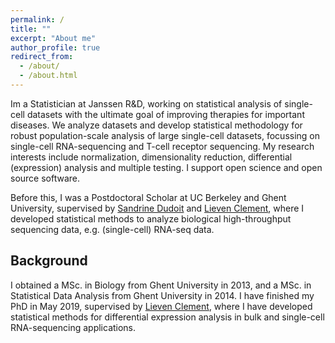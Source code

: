 ```yaml
---
permalink: /
title: ""
excerpt: "About me"
author_profile: true
redirect_from: 
  - /about/
  - /about.html
---
```


Im a Statistician at Janssen R&D, working on statistical analysis of single-cell datasets with the ultimate goal of improving therapies for important diseases. We analyze datasets and develop statistical methodology for robust population-scale analysis of large single-cell datasets, focussing on single-cell RNA-sequencing and T-cell receptor sequencing. My research interests include normalization, dimensionality reduction, differential (expression) analysis and multiple testing. I support open science and open source software.

Before this, I was a Postdoctoral Scholar at UC Berkeley and Ghent University, supervised by [Sandrine Dudoit](https://www.stat.berkeley.edu/users/sandrine/) and [Lieven Clement](https://statomics.github.io/), where I developed statistical methods to analyze biological high-throughput sequencing data, e.g. (single-cell) RNA-seq data. 

## Background

I obtained a MSc. in Biology from Ghent University in 2013, and a MSc. in Statistical Data Analysis from Ghent University in 2014.
I have finished my PhD in May 2019, supervised by [Lieven Clement](https://statomics.github.io/), where I have developed statistical methods for differential expression analysis in bulk and single-cell RNA-sequencing applications.
